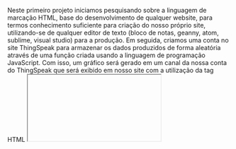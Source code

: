 Neste primeiro projeto iniciamos pesquisando sobre a linguagem de marcação HTML, base do desenvolvimento de qualquer website, para termos conhecimento suficiente para criação do nosso próprio site, utilizando-se de qualquer editor de texto (bloco de notas, geanny, atom, sublime, visual studio) para a produção. Em seguida, criamos uma conta no site ThingSpeak para armazenar os dados produzidos de forma aleatória através de uma função criada usando a linguagem de programação JavaScript. Com isso, um gráfico será gerado em um canal da nossa conta do ThingSpeak que será exibido em nosso site com a utilização da tag HTML <iframe>, tag que possibilita a inclusão de serviços externos dentro de nossa página. O compartilhamento de dados entre os programas e onde estão armazenados os dados é possível graças aos métodos http, como get, post, put, delete.
